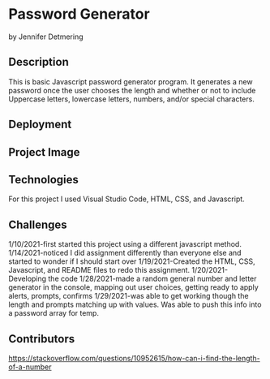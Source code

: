 # Password Generator
by Jennifer Detmering

## Description
This is basic Javascript password generator program. It generates a new password once the user chooses the length and whether or not to include Uppercase letters, lowercase letters, numbers, and/or special characters.

## Deployment


## Project Image


## Technologies 
For this project I used Visual Studio Code, HTML, CSS, and Javascript.


## Challenges
1/10/2021-first started this project using a different javascript method. 
1/14/2021-noticed I did assignment differently than everyone else and started to wonder if I should start over
1/19/2021-Created the HTML, CSS, Javascript, and README files to redo this assignment. 
1/20/2021-Developing the code 
1/28/2021-made a random general number and letter generator in the console, mapping out user choices,
getting ready to apply alerts, prompts, confirms
1/29/2021-was able to get working though the length and prompts matching up with values. Was able to push this info into a 
password array for temp.

## Contributors 
https://stackoverflow.com/questions/10952615/how-can-i-find-the-length-of-a-number